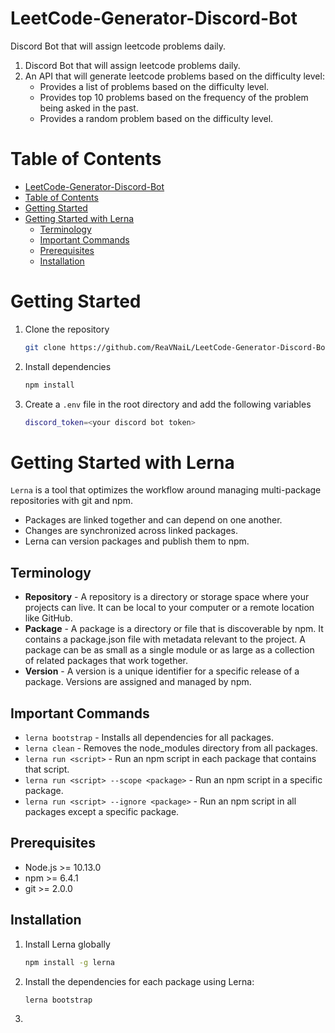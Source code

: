 # LeetCode-Generator-Discord-Bot
Discord Bot that will assign leetcode problems daily.

1. Discord Bot that will assign leetcode problems daily.
2. An API that will generate leetcode problems based on the difficulty level:
    - Provides a list of problems based on the difficulty level.
    - Provides top 10 problems based on the frequency of the problem being asked in the past.
    - Provides a random problem based on the difficulty level.

# Table of Contents
- [LeetCode-Generator-Discord-Bot](#leetcode-generator-discord-bot)
- [Table of Contents](#table-of-contents)
- [Getting Started](#getting-started)
- [Getting Started with Lerna](#getting-started-with-lerna)
  - [Terminology](#terminology)
  - [Important Commands](#important-commands)
  - [Prerequisites](#prerequisites)
  - [Installation](#installation)


# Getting Started

1. Clone the repository

    ```bash
    git clone https://github.com/ReaVNaiL/LeetCode-Generator-Discord-Bot/
    ```
2. Install dependencies

    ```bash
    npm install
    ```

3. Create a `.env` file in the root directory and add the following variables

    ```bash
    discord_token=<your discord bot token>
    ```

# Getting Started with Lerna
`Lerna` is a tool that optimizes the workflow around managing multi-package repositories with git and npm.
- Packages are linked together and can depend on one another.
- Changes are synchronized across linked packages.
- Lerna can version packages and publish them to npm.

## Terminology
- **Repository** - A repository is a directory or storage space where your projects can live. It can be local to your computer or a remote location like GitHub.
- **Package** - A package is a directory or file that is discoverable by npm. It contains a package.json file with metadata relevant to the project. A package can be as small as a single module or as large as a collection of related packages that work together.
- **Version** - A version is a unique identifier for a specific release of a package. Versions are assigned and managed by npm.

## Important Commands
- `lerna bootstrap` - Installs all dependencies for all packages.
- `lerna clean` - Removes the node_modules directory from all packages.
- `lerna run <script>` - Run an npm script in each package that contains that script.
- `lerna run <script> --scope <package>` - Run an npm script in a specific package.
- `lerna run <script> --ignore <package>` - Run an npm script in all packages except a specific package.

## Prerequisites
- Node.js >= 10.13.0
- npm >= 6.4.1
- git >= 2.0.0

## Installation

1. Install Lerna globally
    
    ```bash 
    npm install -g lerna
    ```

2. Install the dependencies for each package using Lerna:
    
    ```bash
    lerna bootstrap
    ```

3. 